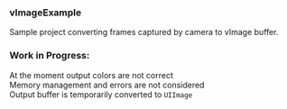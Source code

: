 ### vImageExample
Sample project converting frames captured by camera to vImage buffer.

### Work in Progress:
At the moment output colors are not correct <br />
Memory management and errors are not considered <br />
Output buffer is temporarily converted to `UIImage`
